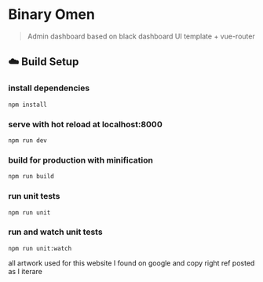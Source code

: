 # Binary Omen 

> Admin dashboard based on black dashboard UI template + vue-router



## :cloud: Build Setup

### install dependencies
`npm install`
### serve with hot reload at localhost:8000
`npm run dev`
### build for production with minification
`npm run build`
### run unit tests
`npm run unit`
### run and watch unit tests
`npm run unit:watch`

all artwork used for this website I found on google and copy right ref posted as I iterare

